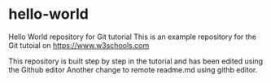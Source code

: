 # hello-world
Hello World repository for Git tutorial
This is an example repository for the Git tutoial on https://www.w3schools.com

This repository is built step by step in the tutorial and has been edited using the Github editor
Another change to remote readme.md using githb editor.
